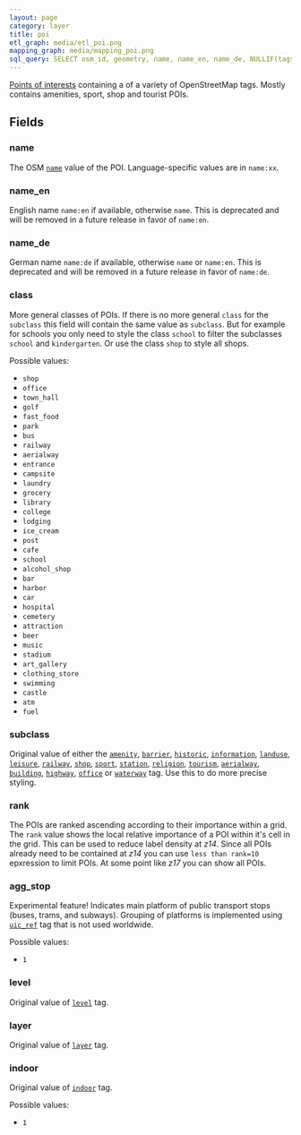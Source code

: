 ```yaml
---
layout: page
category: layer
title: poi
etl_graph: media/etl_poi.png
mapping_graph: media/mapping_poi.png
sql_query: SELECT osm_id, geometry, name, name_en, name_de, NULLIF(tags->'name_int', '') AS "name_int", NULLIF(tags->'name:latin', '') AS "name:latin", NULLIF(tags->'name:nonlatin', '') AS "name:nonlatin", class, subclass, agg_stop, layer, level, indoor, rank FROM layer_poi(ST_SetSRID('BOX3D(-20037508.34 -20037508.34, 20037508.34 20037508.34)'::box3d, 3857), 14, 1)
---
```

[Points of interests](http://wiki.openstreetmap.org/wiki/Points_of_interest) containing
a of a variety of OpenStreetMap tags. Mostly contains amenities, sport, shop and tourist POIs.

## Fields

### name

The OSM [`name`](http://wiki.openstreetmap.org/wiki/Key:name) value of the POI. Language-specific values are in `name:xx`.

### name_en

English name `name:en` if available, otherwise `name`. This is deprecated and will be removed in a future release in favor of `name:en`.

### name_de

German name `name:de` if available, otherwise `name` or `name:en`. This is deprecated and will be removed in a future release in favor of `name:de`.

### class

More general classes of POIs. If there is no more general `class` for the `subclass`
this field will contain the same value as `subclass`.
But for example for schools you only need to style the class `school` to filter the subclasses `school`
and `kindergarten`. Or use the class `shop` to style all shops.

Possible values:

- `shop`
- `office`
- `town_hall`
- `golf`
- `fast_food`
- `park`
- `bus`
- `railway`
- `aerialway`
- `entrance`
- `campsite`
- `laundry`
- `grocery`
- `library`
- `college`
- `lodging`
- `ice_cream`
- `post`
- `cafe`
- `school`
- `alcohol_shop`
- `bar`
- `harbor`
- `car`
- `hospital`
- `cemetery`
- `attraction`
- `beer`
- `music`
- `stadium`
- `art_gallery`
- `clothing_store`
- `swimming`
- `castle`
- `atm`
- `fuel`


### subclass

Original value of either the
[`amenity`](http://wiki.openstreetmap.org/wiki/Key:amenity),
[`barrier`](http://wiki.openstreetmap.org/wiki/Key:barrier),
[`historic`](http://wiki.openstreetmap.org/wiki/Key:historic),
[`information`](http://wiki.openstreetmap.org/wiki/Key:information),
[`landuse`](http://wiki.openstreetmap.org/wiki/Key:landuse),
[`leisure`](http://wiki.openstreetmap.org/wiki/Key:leisure),
[`railway`](http://wiki.openstreetmap.org/wiki/Key:railway),
[`shop`](http://wiki.openstreetmap.org/wiki/Key:shop),
[`sport`](http://wiki.openstreetmap.org/wiki/Key:sport),
[`station`](http://wiki.openstreetmap.org/wiki/Key:station),
[`religion`](http://wiki.openstreetmap.org/wiki/Key:religion),
[`tourism`](http://wiki.openstreetmap.org/wiki/Key:tourism),
[`aerialway`](http://wiki.openstreetmap.org/wiki/Key:aerialway),
[`building`](http://wiki.openstreetmap.org/wiki/Key:building),
[`highway`](http://wiki.openstreetmap.org/wiki/Key:highway),
[`office`](https://wiki.openstreetmap.org/wiki/Key:office)
or [`waterway`](http://wiki.openstreetmap.org/wiki/Key:waterway)
tag.  Use this to do more precise styling.

### rank

The POIs are ranked ascending according to their importance within a grid. The `rank` value shows the
local relative importance of a POI within it's cell in the grid. This can be used to reduce label density at *z14*.
Since all POIs already need to be contained at *z14* you can use `less than rank=10` epxression to limit
POIs. At some point like *z17* you can show all POIs.

### agg_stop

Experimental feature! Indicates main platform of public transport
stops (buses, trams, and subways). Grouping of platforms is
implemented using
[`uic_ref`](http://wiki.openstreetmap.org/wiki/Key:uic_ref) tag that
 is not used worldwide.

Possible values:

- `1`


### level

Original value of [`level`](http://wiki.openstreetmap.org/wiki/Key:level) tag.

### layer

Original value of [`layer`](http://wiki.openstreetmap.org/wiki/Key:layer) tag.

### indoor

Original value of [`indoor`](http://wiki.openstreetmap.org/wiki/Key:indoor) tag.

Possible values:

- `1`





